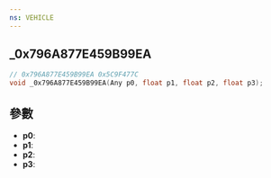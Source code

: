 ```yaml
---
ns: VEHICLE
---
```

## _0x796A877E459B99EA

```c
// 0x796A877E459B99EA 0x5C9F477C
void _0x796A877E459B99EA(Any p0, float p1, float p2, float p3);
```


## 參數
* **p0**: 
* **p1**: 
* **p2**: 
* **p3**: 

